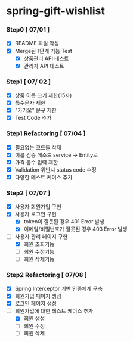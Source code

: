 # spring-gift-wishlist

### Step0 [ 07/01 ]

- [x] README 파일 작성
- [x] Merge된 1단계 기능 Test
  - [x] 상품관리 API 테스트
  - [x] 관리자 API 테스트

### Step1 [ 07/ 02 ]
- [x] 상품 이름 크기 제한(15자)
- [x] 특수문자 제한
- [x] "카카오" 문구 제한
- [x] Test Code 추가

### Step1 Refactoring [ 07/04 ]
- [x] 필요없는 코드들 삭제
- [x] 이름 검증 메소드 service -> Entity로
- [x] 가격 음수 입력 제한
- [x] Validation 위반시 status code 수정
- [x] 다양한 테스트 케이스 추가

### Step2 [ 07/07 ]
- [x] 사용자 회원가입 구현
- [x] 사용자 로그인 구현
  - [x] token이 잘못된 경우 401 Error 발생
  - [x] 이메일/비밀번호가 잘못된 경우 403 Error 발생
- [ ] 사용자 관리 페이지 구현
  - [x] 회원 조회기능
  - [ ] 회원 수정기능
  - [ ] 회원 삭제기능

### Step2 Refactoring [ 07/08 ]
- [x] Spring Interceptor 기반 인증체계 구축
- [x] 회원가입 페이지 생성
- [x] 로그인 페이지 생성
- [ ] 회원가입에 대한 테스트 케이스 추가
  - [x] 회원 생성
  - [ ] 회원 수정
  - [ ] 회원 삭제